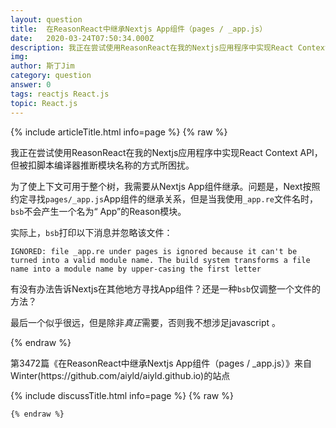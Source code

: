```yaml
---
layout: question
title:  在ReasonReact中继承Nextjs App组件（pages / _app.js）
date:   2020-03-24T07:50:34.000Z
description: 我正在尝试使用ReasonReact在我的Nextjs应用程序中实现React Context API，但被扣脚本编译器推断模块名称的方式所困扰。为了...
img: 
author: 斯丁Jim
category: question
answer: 0
tags: reactjs React.js
topic: React.js
---
```

<div class="article-root">
  <div class="article">
    {% include articleTitle.html info=page %}
    {% raw %}
    <div class="article-content"><p><font style="vertical-align: inherit;"><font style="vertical-align: inherit;">我正在尝试使用ReasonReact在我的Nextjs应用程序中实现React Context API，但被扣脚本编译器推断模块名称的方式所困扰。</font></font></p>

<p><font style="vertical-align: inherit;"><font style="vertical-align: inherit;">为了使上下文可用于整个树，我需要从Nextjs App组件继承。</font><font style="vertical-align: inherit;">问题是，Next按照约定寻找</font></font><code>pages/_app.js</code><font style="vertical-align: inherit;"><font style="vertical-align: inherit;">App组件的继承关系，但是当我使用</font></font><code>_app.re</code><font style="vertical-align: inherit;"><font style="vertical-align: inherit;">文件名时，</font></font><code>bsb</code><font style="vertical-align: inherit;"><font style="vertical-align: inherit;">不会产生一个名为“ App”的Reason模块。</font></font></p>

<p><font style="vertical-align: inherit;"><font style="vertical-align: inherit;">实际上，</font></font><code>bsb</code><font style="vertical-align: inherit;"><font style="vertical-align: inherit;">打印以下消息并忽略该文件：</font></font></p>

<p><code>IGNORED: file _app.re under pages is ignored because it can't be turned into a valid module name. The build system transforms a file name into a module name by upper-casing the first letter</code></p>

<p><font style="vertical-align: inherit;"><font style="vertical-align: inherit;">有没有办法告诉Nextjs在其他地方寻找App组件？</font><font style="vertical-align: inherit;">还是一种</font></font><code>bsb</code><font style="vertical-align: inherit;"><font style="vertical-align: inherit;">仅</font><font style="vertical-align: inherit;">调整</font><font style="vertical-align: inherit;">一个文件的方法？</font></font></p>

<p><font style="vertical-align: inherit;"><font style="vertical-align: inherit;">最后一个似乎很远，但是除非</font></font><em><font style="vertical-align: inherit;"><font style="vertical-align: inherit;">真正</font></font></em><font style="vertical-align: inherit;"><font style="vertical-align: inherit;">需要，</font><font style="vertical-align: inherit;">否则我不想涉足javascript </font><font style="vertical-align: inherit;">。</font></font></p></div>
    {% endraw %}
  </div>
  <p class="winter_mark">第3472篇《在ReasonReact中继承Nextjs App组件（pages / _app.js）》来自Winter(https://github.com/aiyld/aiyld.github.io)的站点</p>
  <div class="discuss-wrapper">
    {% include discussTitle.html info=page %}
    {% raw %}
    
    {% endraw %}
  </div>
<div>
